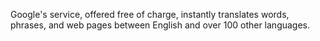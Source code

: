 
Google's service, offered free of charge, instantly translates words, phrases, and web pages between English and over 100 other languages.
